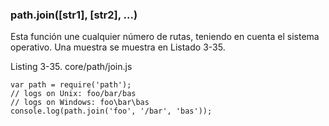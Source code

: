 ### path.join([str1], [str2], ...)

Esta función une cualquier número de rutas, teniendo en cuenta el sistema operativo. Una muestra se muestra en
Listado 3-35.

Listing 3-35. core/path/join.js

```
var path = require('path');
// logs on Unix: foo/bar/bas
// logs on Windows: foo\bar\bas
console.log(path.join('foo', '/bar', 'bas'));
```


